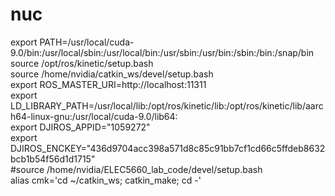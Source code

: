 # nuc

export PATH=/usr/local/cuda-9.0/bin:/usr/local/sbin:/usr/local/bin:/usr/sbin:/usr/bin:/sbin:/bin:/snap/bin  
source /opt/ros/kinetic/setup.bash  
source /home/nvidia/catkin_ws/devel/setup.bash  
export ROS_MASTER_URI=http://localhost:11311  
export LD_LIBRARY_PATH=/usr/local/lib:/opt/ros/kinetic/lib:/opt/ros/kinetic/lib/aarch64-linux-gnu:/usr/local/cuda-9.0/lib64:  
export DJIROS_APPID="1059272"  
export DJIROS_ENCKEY="436d9704acc398a571d8c85c91bb7cf1cd66c5ffdeb8632bcb1b54f56d1d1715"  
#source /home/nvidia/ELEC5660_lab_code/devel/setup.bash  
alias cmk='cd ~/catkin_ws; catkin_make; cd -'  

